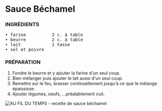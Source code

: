 # Sauce Béchamel  
<div class="fb">  
<div class="col1">

### INGRÉDIENTS
<pre>
• farine          2 c. à table
• beurre          2 c. à table 
• lait            1 tasse
• sel et poivre 
</pre>
</div>

<div class="col2">  

### PRÉPARATION

1. Fondre le beurre et y ajouter la farine d'un seul coup.  
2. Bien mélanger puis ajouter le lait aussi d'un seul coup.  
3. Remettre sur le feu, brasser continuellement jusqu'à ce que le mélange épaississe.  
4. Ajouter légumes, oeufs, ...préalablement cuit.  
</div>

<div class="col3">  

![AU FIL DU TEMPS - recette de sauce béchamel](./img/sauce-béchamel.webp "page 4")
</div>  

</div>
